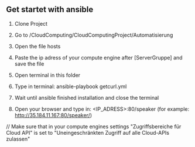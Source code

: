 ## Get startet with ansible

1. Clone Project

2. Go to /CloudComputing/CloudComputingProject/Automatisierung

3. Open the file hosts

4. Paste the ip adress of your compute engine after [ServerGruppe]  and save the file

5. Open terminal in this folder

6. Type in terminal: ansible-playbook getcurl.yml

7. Wait until ansible finished installation and close the terminal

8. Open your browser and type in: <IP_ADRESS>:80/speaker (for example: http://35.184.11.167:80/speaker/)

// Make sure that in your compute engines settings "Zugriffsbereiche für Cloud API" 
is set to "Uneingeschränkten Zugriff auf alle Cloud-APIs zulassen"
